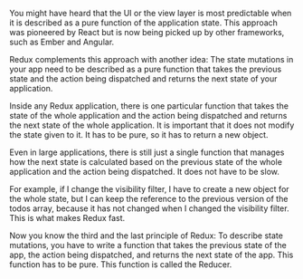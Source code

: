 

You might have heard that the UI or the view layer is most predictable when it is described as a pure function of the application state. This approach was pioneered by React but is now being picked up by other frameworks, such as Ember and Angular.

Redux complements this approach with another idea: The state mutations in your app need to be described as a pure function that takes the previous state and the action being dispatched and returns the next state of your application.

Inside any Redux application, there is one particular function that takes the state of the whole application and the action being dispatched and returns the next state of the whole application. It is important that it does not modify the state given to it. It has to be pure, so it has to return a new object.

Even in large applications, there is still just a single function that manages how the next state is calculated based on the previous state of the whole application and the action being dispatched. It does not have to be slow.

For example, if I change the visibility filter, I have to create a new object for the whole state, but I can keep the reference to the previous version of the todos array, because it has not changed when I changed the visibility filter. This is what makes Redux fast.

Now you know the third and the last principle of Redux: To describe state mutations, you have to write a function that takes the previous state of the app, the action being dispatched, and returns the next state of the app. This function has to be pure. This function is called the Reducer.
